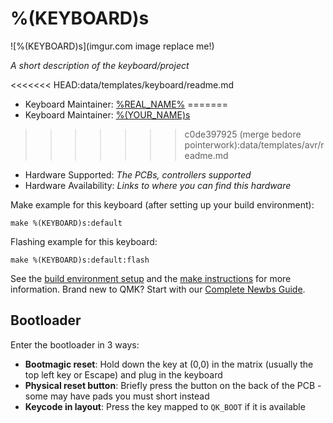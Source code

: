 # %(KEYBOARD)s

![%(KEYBOARD)s](imgur.com image replace me!)

*A short description of the keyboard/project*

<<<<<<< HEAD:data/templates/keyboard/readme.md
* Keyboard Maintainer: [%REAL_NAME%](https://github.com/%USER_NAME%)
=======
* Keyboard Maintainer: [%(YOUR_NAME)s](https://github.com/%(USER_NAME)s)
>>>>>>> c0de397925 (merge bedore pointerwork):data/templates/avr/readme.md
* Hardware Supported: *The PCBs, controllers supported*
* Hardware Availability: *Links to where you can find this hardware*

Make example for this keyboard (after setting up your build environment):

    make %(KEYBOARD)s:default

Flashing example for this keyboard:

    make %(KEYBOARD)s:default:flash

See the [build environment setup](https://docs.qmk.fm/#/getting_started_build_tools) and the [make instructions](https://docs.qmk.fm/#/getting_started_make_guide) for more information. Brand new to QMK? Start with our [Complete Newbs Guide](https://docs.qmk.fm/#/newbs).

## Bootloader

Enter the bootloader in 3 ways:

* **Bootmagic reset**: Hold down the key at (0,0) in the matrix (usually the top left key or Escape) and plug in the keyboard
* **Physical reset button**: Briefly press the button on the back of the PCB - some may have pads you must short instead
* **Keycode in layout**: Press the key mapped to `QK_BOOT` if it is available
